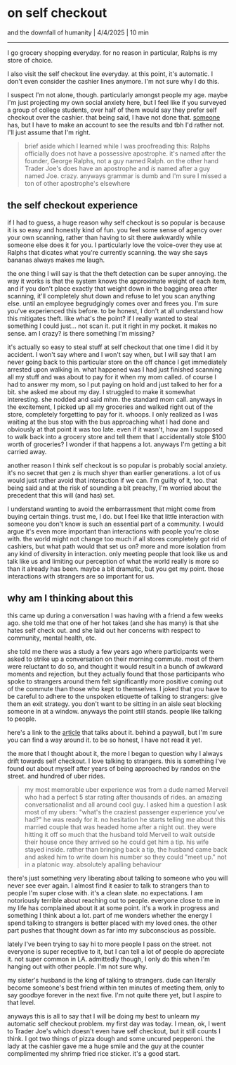# on self checkout
and the downfall of humanity | 4/4/2025 | 10 min

---

I go grocery shopping everyday. for no reason in particular, Ralphs is my store of choice. 

I also visit the self checkout line everyday. at this point, it's automatic. I don't even consider the cashier lines anymore. I'm not sure why I do this. 

I suspect I'm not alone, though. particularly amongst people my age. maybe I'm just projecting my own social anxiety here, but I feel like if you surveyed a group of college students, over half of them would say they prefer self checkout over the cashier. that being said, I have not done that. [someone](https://www.statista.com/statistics/1456821/consumer-preference-for-self-checkout-or-cashier-grocery-store-us/) has, but I have to make an account to see the results and tbh I'd rather not. I'll just assume that I'm right. 

> brief aside which I learned while I was proofreading this: Ralphs officially does not have a possessive apostrophe. it's named after the founder, George Ralphs, not a guy named Ralph. on the other hand Trader Joe's does have an apostrophe and *is* named after a guy named Joe. crazy. anyways grammar is dumb and I'm sure I missed a ton of other apostrophe's elsewhere

<!-- yea the extra apostrophe above is intentional -->

## the self checkout experience

if I had to guess, a huge reason why self checkout is so popular is because it is so easy and honestly kind of fun. you feel some sense of agency over your own scanning, rather than having to sit there awkwardly while someone else does it for you. I particularly love the voice-over they use at Ralphs that dicates what you're currently scanning. the way she says bananas always makes me laugh. 

the one thing I will say is that the theft detection can be super annoying. the way it works is that the system knows the approximate weight of each item, and if you don't place exactly that weight down in the bagging area after scanning, it'll completely shut down and refuse to let you scan anything else. until an employee begrudgingly comes over and frees you. I'm sure you've experienced this before. to be honest, I don't at all understand how this mitigates theft. like what's the point? if I really wanted to steal something I could just... not scan it. put it right in my pocket. it makes no sense. am I crazy? is there something I'm missing?

it's actually so easy to steal stuff at self checkout that one time I did it by accident. I won't say where and I won't say when, but I will say that I am never going back to this particular store on the off chance I get immediately arrested upon walking in. what happened was I had just finished scanning all my stuff and was about to pay for it when my mom called. of course I had to answer my mom, so I put paying on hold and just talked to her for a bit. she asked me about my day. I struggled to make it somewhat interesting. she nodded and said mhm. the standard mom call. anyways in the excitement, I picked up all my groceries and walked right out of the store, completely forgetting to pay for it. whoops. I only realized as I was waiting at the bus stop with the bus approaching what I had done and obviously at that point it was too late. even if it wasn't, how am I supposed to walk back into a grocery store and tell them that I accidentally stole $100 worth of groceries? I wonder if that happens a lot. anyways I'm getting a bit carried away. 

another reason I think self checkout is so popular is probably social anxiety. it's no secret that gen z is much shyer than earlier generations. a lot of us would just rather avoid that interaction if we can. I'm guilty of it, too. that being said and at the risk of sounding a bit preachy, I'm worried about the precedent that this will (and has) set. 

I understand wanting to avoid the embarrassment that might come from buying certain things. trust me, I do. but I feel like that little interaction with someone you don't know is such an essential part of a community. I would argue it's even more important than interactions with people you're close with. the world might not change too much if all stores completely got rid of cashiers, but what path would that set us on? more and more isolation from any kind of diversity in interaction. only meeting people that look like us and talk like us and limiting our perception of what the world really is more so than it already has been. maybe a bit dramatic, but you get my point. those interactions with strangers are so important for us. 

## why am I thinking about this

this came up during a conversation I was having with a friend a few weeks ago. she told me that one of her hot takes (and she has many) is that she hates self check out. and she laid out her concerns with respect to community, mental health, etc.

she told me there was a study a few years ago where participants were asked to strike up a conversation on their morning commute. most of them were reluctant to do so, and thought it would result in a bunch of awkward moments and rejection, but they actually found that those participants who spoke to strangers around them felt significantly more positive coming out of the commute than those who kept to themselves. I joked that you have to be careful to adhere to the unspoken etiquette of talking to strangers: give them an exit strategy. you don't want to be sitting in an aisle seat blocking someone in at a window. anyways the point still stands. people like talking to people.

here's a link to the [article](https://www.theatlantic.com/magazine/archive/2025/02/american-loneliness-personality-politics/681091/) that talks about it. behind a paywall, but I'm sure you can find a way around it. to be so honest, I have not read it yet.

the more that I thought about it, the more I began to question why I always drift towards self checkout. I love talking to strangers. this is something I've found out about myself after years of being approached by randos on the street. and hundred of uber rides.

> my most memorable uber experience was from a dude named Merveil who had a perfect 5 star rating after thousands of rides. an amazing conversationalist and all around cool guy. I asked him a question I ask most of my ubers: "what's the craziest passenger experience you've had?" he was ready for it. no hesitation he starts telling me about this married couple that was headed home after a night out. they were hitting it off so much that the husband told Merveil to wait outside their house once they arrived so he could get him a tip. his wife stayed inside. rather than bringing back a tip, the husband came back and asked him to write down his number so they could "meet up." not in a platonic way. absolutely apalling behaviour

there's just something very liberating about talking to someone who you will never see ever again. I almost find it easier to talk to strangers than to people I'm super close with. it's a clean slate. no expectations.  I am notoriously terrible about reaching out to people. everyone close to me in my life has complained about it at some point. it's a work in progress and something I think about a lot. part of me wonders whether the energy I spend talking to strangers is better placed with my loved ones. the other part pushes that thought down as far into my subconscious as possible.

lately I've been trying to say hi to more people I pass on the street. not everyone is super receptive to it, but I can tell a lot of people do appreciate it. not super common in LA. admittedly though, I only do this when I'm hanging out with other people. I'm not sure why. 

my sister's husband is the king of talking to strangers. dude can literally become someone's best friend within ten minutes of meeting them, only to say goodbye forever in the next five. I'm not quite there yet, but I aspire to that level.

anyways this is all to say that I will be doing my best to unlearn my automatic self checkout problem. my first day was today. I mean, ok, I went to Trader Joe's which doesn't even have self checkout, but it still counts I think. I got two things of pizza dough and some uncured pepperoni. the lady at the cashier gave me a huge smile and the guy at the counter complimented my shrimp fried rice sticker. it's a good start.